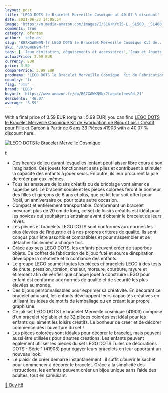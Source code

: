 ```yaml
---
layout: post
title: 'LEGO DOTS le Bracelet Merveille Cosmique at 40.07 % discount'
date: 2021-06-23 14:05:54
image: 'https://m.media-amazon.com/images/I/51G+KYtI5-L._SL500_._SL400_.jpg'
comments: true
category: ofertas
author: 'tole.es'
slug: 'B07XGWKN9N-fr LEGO DOTS le Bracelet Merveille Cosmique Kit de...'
sku: 'B07XGWKN9N-fr'
tags: [ 'Jeux dimitation, déguisements et accessoires','Jeux et Jouets','Jeux et jouets','Kits de bijoux et perles pour enfants','Kits de loisirs créatifs','Loisirs créatifs','lego', ]
actualPrice: 3.59 EUR
currency: EUR
price: 3.59
comparePrice: 5.99 EUR
prodname: 'LEGO DOTS le Bracelet Merveille Cosmique  Kit de Fabrication de Bijoux  Loisir Créatif pour Fille et Garçon à Partir de 6 ans  33 Pièces  41903'
country: 'fr'
flag: '🇫🇷'
brand: 'LEGO'
buyurl: 'https://www.amazon.fr/dp/B07XGWKN9N/?tag=tolees0d-21'
descuento: '40.07'
average: '3.59'
---
```


With a final price of 3.59 EUR (original: 5.99 EUR) you can find [LEGO DOTS le Bracelet Merveille Cosmique  Kit de Fabrication de Bijoux  Loisir Créatif pour Fille et Garçon à Partir de 6 ans  33 Pièces  41903](https://www.amazon.fr/dp/B07XGWKN9N/?tag=tolees0d-21) with a  40.07 % discount here:

[![LEGO DOTS le Bracelet Merveille Cosmique](https://m.media-amazon.com/images/I/51G+KYtI5-L._SL500_._SL400_.jpg)](https://www.amazon.fr/dp/B07XGWKN9N/?tag=tolees0d-21)

ℹ️:

- Des heures de jeu durant lesquelles lenfant peut laisser libre cours à son imagination. Ces jouets fonctionnent sans piles et contribuent à stimuler la capacité des enfants à jouer seuls. En outre, ils leur procurent la joie de créer par eux-mêmes.
- Tous les amateurs de loisirs créatifs ou de bricolage vont aimer ce superbe set. Le bracelet souple et les pièces colorées feront le bonheur des filles et garçons de 6 ans et plus, que ce kit leur soit offert pour Noël, un anniversaire ou pour toute autre occasion.
- Compact et entièrement transportable. Comprenant un bracelet mesurant plus de 20 cm de long, ce set de loisirs créatifs est idéal pour les novices qui souhaitent s’entraîner avant d’obtenir le bracelet de leurs rêves.
- Les pièces et bracelets LEGO DOTS sont conformes aux normes les plus élevées de l’industrie et à nos propres critères de qualité. Ils sont conçus pour être assortis et compatibles et pour s’assembler et se détacher facilement à chaque fois.
- Grâce aux sets LEGO DOTS, les enfants peuvent créer de superbes objets. Ce coffret de fabrication de bijoux futé et source dinspiration développe la créativité et la confiance des enfants.
- Le groupe LEGO soumet toutes les pièces et bracelets LEGO à des tests de chute, pression, torsion, chaleur, morsure, courbure, rayure et étirement afin de vérifier que chaque jouet à construire LEGO pour enfant est conforme aux normes de qualité et de sécurité les plus élevées au monde.
- Des bijoux personnalisables pour exprimer sa créativité. En décorant ce bracelet amusant, les enfants développent leurs capacités créatives en utilisant les idées de motifs de lemballage ou en créant leur propre graphisme.
- Ce joli set LEGO DOTS Le bracelet Merveille cosmique (41903) composé d’un bracelet réglable et de 32 pièces colorées est idéal pour les enfants qui aiment les loisirs créatifs. Le bonheur de créer et de décorer commence dès l’ouverture du set !
- Les pièces colorées sont idéales pour décorer le bracelet, mais peuvent aussi être utilisées pour d’autres créations. Les enfants peuvent également utiliser les pièces du set LEGO DOTS Tuiles de décorations DOTS - Série 1 (41908) pour égayer leurs bracelets en leur apportant un nouveau look.
- Le plaisir de créer démarre instantanément : il suffit d’ouvrir le sachet pour commencer à décorer le bracelet. Grâce à la simplicité des instructions, les enfants peuvent créer un bijou unique sans l’aide des adultes, tout en samusant.

[🛒 Buy it!!](https://www.amazon.fr/dp/B07XGWKN9N/?tag=tolees0d-21)
